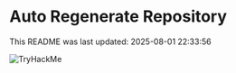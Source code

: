 # Auto Regenerate Repository

This README was last updated: 2025-08-01 22:33:56

 ![TryHackMe](https://tryhackme.com/badge/533634)